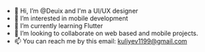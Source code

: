 - 👋 Hi, I’m @Deuix and I'm a UI/UX designer
- 👀 I’m interested in mobile development
- 🌱 I’m currently learning Flutter
- 💞️ I’m looking to collaborate on web based and mobile projects.
- 📫 You can reach me by this email: kuliyev1199@gmail.com

<!---
Deuix/Deuix is a ✨ special ✨ repository because its `README.md` (this file) appears on your GitHub profile.
You can click the Preview link to take a look at your changes.
--->
